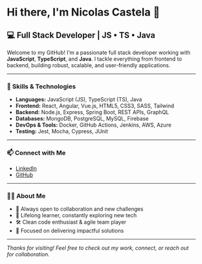 # Hi there, I'm Nicolas Castela 👋

## 💻 Full Stack Developer | JS • TS • Java

Welcome to my GitHub! I'm a passionate full stack developer working with **JavaScript**, **TypeScript**, and **Java**. I tackle everything from frontend to backend, building robust, scalable, and user-friendly applications.

---

### 🚀 Skills & Technologies

- **Languages:** JavaScript (JS), TypeScript (TS), Java
- **Frontend:** React, Angular, Vue.js, HTML5, CSS3, SASS, Tailwind
- **Backend:** Node.js, Express, Spring Boot, REST APIs, GraphQL
- **Databases:** MongoDB, PostgreSQL, MySQL, Firebase
- **DevOps & Tools:** Docker, GitHub Actions, Jenkins, AWS, Azure
- **Testing:** Jest, Mocha, Cypress, JUnit

---

### 📫 Connect with Me

- [LinkedIn](https://www.linkedin.com/in/nicolas-castela)
- [GitHub](https://github.com/NicolasCastela)
  
---

### 🧑‍💻 About Me

- 💬 Always open to collaboration and new challenges
- 🌱 Lifelong learner, constantly exploring new tech
- 🛠️ Clean code enthusiast & agile team player
- 🎯 Focused on delivering impactful solutions

---

_Thanks for visiting! Feel free to check out my work, connect, or reach out for collaboration._

